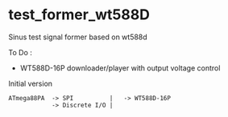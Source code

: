 # test_former_wt588D
Sinus test signal former based on wt588d

To Do :
   - WT588D-16P downloader/player with output voltage control

Initial version

    ATmega88PA  -> SPI          |   -> WT588D-16P
                -> Discrete I/O |
    

